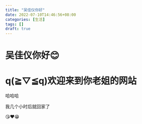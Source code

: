 ```yaml
---
title: "吴佳仪你好"
date: 2022-07-10T14:46:56+08:00
categories: [生活]
tags: []
draft: true
---
```

# 吴佳仪你好😊
# q(≧▽≦q)欢迎来到你老姐的网站

哈哈哈

我几个小时后就回家了

😘❤️😁
